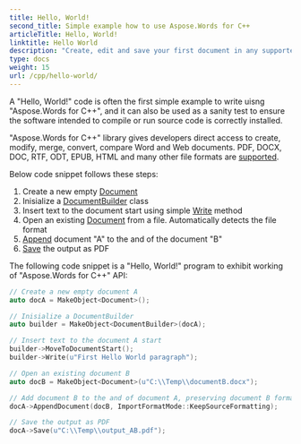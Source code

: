 ```yaml
---
title: Hello, World!
second_title: Simple example how to use Aspose.Words for C++
articleTitle: Hello, World!
linktitle: Hello World
description: "Create, edit and save your first document in any supported format using Aspose.Words for C++ to experience its simplicity and power in C++."
type: docs
weight: 15
url: /cpp/hello-world/
---
```


A "Hello, World!" code is often the first simple example to write uisng "Aspose.Words for C++", and it can also be used as a sanity test to ensure the software intended to compile or run source code is correctly installed.

"Aspose.Words for C++" library gives developers direct access to create, modify, merge, convert, compare Word and Web documents. PDF, DOCX, DOC, RTF, ODT, EPUB, HTML and many other file formats are [supported](/words/cpp/supported-document-formats/).

Below code snippet follows these steps:

1. Create a new empty [Document](https://reference.aspose.com/words/cpp/class/aspose.words.document/)
1. Inisialize a [DocumentBuilder](https://reference.aspose.com/words/cpp/class/aspose.words.document_builder/) class
1. Insert text to the document start using simple [Write](https://reference.aspose.com/words/cpp/class/aspose.words.document_builder#write_string) method
1. Open an existing [Document](https://reference.aspose.com/words/cpp/class/aspose.words.document#document_string) from a file. Automatically detects the file format
1. [Append](https://reference.aspose.com/words/cpp/class/aspose.words.document#appenddocument_document_importformatmode) document "A" to the and of the document "B"
1. [Save](https://reference.aspose.com/words/cpp/class/aspose.words.document#save_string) the output as PDF

The following code snippet is a "Hello, World!" program to exhibit working of "Aspose.Words for C++" API:

```cpp
// Create a new empty document A
auto docA = MakeObject<Document>();

// Inisialize a DocumentBuilder
auto builder = MakeObject<DocumentBuilder>(docA);

// Insert text to the document A start
builder->MoveToDocumentStart();
builder->Write(u"First Hello World paragraph");

// Open an existing document B
auto docB = MakeObject<Document>(u"C:\\Temp\\documentB.docx");

// Add document B to the and of document A, preserving document B formatting
docA->AppendDocument(docB, ImportFormatMode::KeepSourceFormatting);

// Save the output as PDF
docA->Save(u"C:\\Temp\\output_AB.pdf");
```